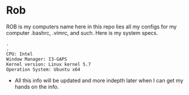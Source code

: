 # Rob
ROB is my computers name here in this repo lies all my configs for my computer .bashrc, .vimrc, and such. Here is my system specs.

```
.
.
CPU: Intel
Window Manager: I3-GAPS
Kernel version: Linux kernel 5.7
Operation System: Ubuntu x64
```
* All this info will be updated and more indepth later when I can get my hands on the info.

